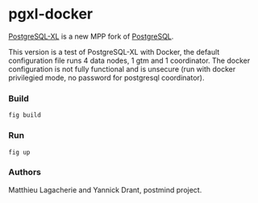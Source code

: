 # pgxl-docker

[PostgreSQL-XL](http://www.postgres-xl.org/) is a new MPP fork of [PostgreSQL](www.postgresql.org).

This version is a test of PostgreSQL-XL with Docker, the default configuration file runs 4 data nodes, 1 gtm and 1 coordinator.
The docker configuration is not fully functional and is unsecure (run with docker privilegied mode, no password for postgresql coordinator).

### Build

`fig build`

### Run

`fig up`

### Authors

Matthieu Lagacherie and Yannick Drant, postmind project.
